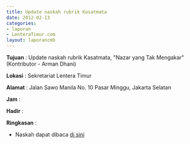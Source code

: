 ```yaml
---
title: Update naskah rubrik Kasatmata
date: 2012-02-13
categories:
- laporan
- LenteraTimur.com
layout: laporancmb
---
```



**Tujuan** : Update naskah rubrik Kasatmata, "Nazar yang Tak Mengakar" (Kontributor - Arman Dhani)

**Lokasi** : Sekretariat Lentera Timur 

**Alamat** : Jalan Sawo Manila No. 10 Pasar Minggu, Jakarta Selatan

**Jam** : 

**Hadir** :  


**Ringkasan** : 
* Naskah dapat dibaca [di sini](http://www.lenteratimur.com/2012/02/nazar-yang-tak-mengakar/)
